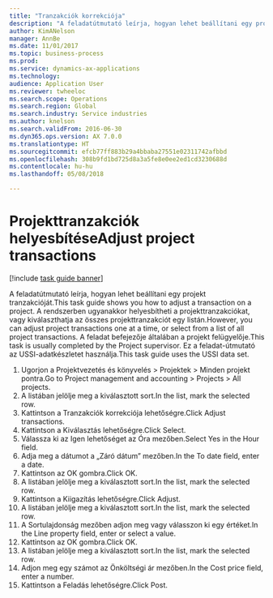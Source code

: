 ```yaml
--- 
title: "Tranzakciók korrekciója"
description: "A feladatútmutató leírja, hogyan lehet beállítani egy projekt tranzakcióját."
author: KimANelson
manager: AnnBe
ms.date: 11/01/2017
ms.topic: business-process
ms.prod: 
ms.service: dynamics-ax-applications
ms.technology: 
audience: Application User
ms.reviewer: twheeloc
ms.search.scope: Operations
ms.search.region: Global
ms.search.industry: Service industries
ms.author: knelson
ms.search.validFrom: 2016-06-30
ms.dyn365.ops.version: AX 7.0.0
ms.translationtype: HT
ms.sourcegitcommit: efcb77ff883b29a4bbaba27551e02311742afbbd
ms.openlocfilehash: 308b9fd1bd725d8a3a5fe8e0ee2ed1cd3230688d
ms.contentlocale: hu-hu
ms.lasthandoff: 05/08/2018

---
```

# <a name="adjust-project-transactions"></a><span data-ttu-id="f76c5-103">Projekttranzakciók helyesbítése</span><span class="sxs-lookup"><span data-stu-id="f76c5-103">Adjust project transactions</span></span>

[!include [task guide banner](../../includes/task-guide-banner.md)]

<span data-ttu-id="f76c5-104">A feladatútmutató leírja, hogyan lehet beállítani egy projekt tranzakcióját.</span><span class="sxs-lookup"><span data-stu-id="f76c5-104">This task guide shows you how to adjust a transaction on a project.</span></span> <span data-ttu-id="f76c5-105">A rendszerben ugyanakkor helyesbítheti a projekttranzakciókat, vagy kiválaszthatja az összes projekttranzakciót egy listán.</span><span class="sxs-lookup"><span data-stu-id="f76c5-105">However, you can adjust project transactions one at a time, or select from a list of all project transactions.</span></span> <span data-ttu-id="f76c5-106">A feladat befejezője általában a projekt felügyelője.</span><span class="sxs-lookup"><span data-stu-id="f76c5-106">This task is usually completed by the Project supervisor.</span></span> <span data-ttu-id="f76c5-107">Ez a feladat-útmutató az USSI-adatkészletet használja.</span><span class="sxs-lookup"><span data-stu-id="f76c5-107">This task guide uses the USSI data set.</span></span>

1. <span data-ttu-id="f76c5-108">Ugorjon a Projektvezetés és könyvelés > Projektek > Minden projekt pontra.</span><span class="sxs-lookup"><span data-stu-id="f76c5-108">Go to Project management and accounting > Projects > All projects.</span></span> 
2. <span data-ttu-id="f76c5-109">A listában jelölje meg a kiválasztott sort.</span><span class="sxs-lookup"><span data-stu-id="f76c5-109">In the list, mark the selected row.</span></span> 
3. <span data-ttu-id="f76c5-110">Kattintson a Tranzakciók korrekciója lehetőségre.</span><span class="sxs-lookup"><span data-stu-id="f76c5-110">Click Adjust transactions.</span></span> 
4. <span data-ttu-id="f76c5-111">Kattintson a Kiválasztás lehetőségre.</span><span class="sxs-lookup"><span data-stu-id="f76c5-111">Click Select.</span></span> 
5. <span data-ttu-id="f76c5-112">Válassza ki az Igen lehetőséget az Óra mezőben.</span><span class="sxs-lookup"><span data-stu-id="f76c5-112">Select Yes in the Hour field.</span></span> 
6. <span data-ttu-id="f76c5-113">Adja meg a dátumot a „Záró dátum” mezőben.</span><span class="sxs-lookup"><span data-stu-id="f76c5-113">In the To date field, enter a date.</span></span> 
7. <span data-ttu-id="f76c5-114">Kattintson az OK gombra.</span><span class="sxs-lookup"><span data-stu-id="f76c5-114">Click OK.</span></span> 
8. <span data-ttu-id="f76c5-115">A listában jelölje meg a kiválasztott sort.</span><span class="sxs-lookup"><span data-stu-id="f76c5-115">In the list, mark the selected row.</span></span> 
9. <span data-ttu-id="f76c5-116">Kattintson a Kiigazítás lehetőségre.</span><span class="sxs-lookup"><span data-stu-id="f76c5-116">Click Adjust.</span></span> 
10. <span data-ttu-id="f76c5-117">A listában jelölje meg a kiválasztott sort.</span><span class="sxs-lookup"><span data-stu-id="f76c5-117">In the list, mark the selected row.</span></span> 
11. <span data-ttu-id="f76c5-118">A Sortulajdonság mezőben adjon meg vagy válasszon ki egy értéket.</span><span class="sxs-lookup"><span data-stu-id="f76c5-118">In the Line property field, enter or select a value.</span></span> 
12. <span data-ttu-id="f76c5-119">Kattintson az OK gombra.</span><span class="sxs-lookup"><span data-stu-id="f76c5-119">Click OK.</span></span> 
13. <span data-ttu-id="f76c5-120">A listában jelölje meg a kiválasztott sort.</span><span class="sxs-lookup"><span data-stu-id="f76c5-120">In the list, mark the selected row.</span></span> 
14. <span data-ttu-id="f76c5-121">Adjon meg egy számot az Önköltségi ár mezőben.</span><span class="sxs-lookup"><span data-stu-id="f76c5-121">In the Cost price field, enter a number.</span></span> 
15. <span data-ttu-id="f76c5-122">Kattintson a Feladás lehetőségre.</span><span class="sxs-lookup"><span data-stu-id="f76c5-122">Click Post.</span></span> 

